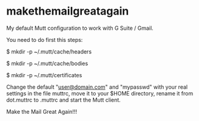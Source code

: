 # makethemailgreatagain
My default  Mutt configuration to work with G Suite / Gmail.

You need to do first this steps:

$ mkdir -p ~/.mutt/cache/headers

$ mkdir -p ~/.mutt/cache/bodies

$ mkdir -p ~/.mutt/certificates

Change the default "user@domain.com" and "mypasswd" with your real settings in the file muttrc, move it to your $HOME directory, rename it from dot.muttrc to .muttrc and start the Mutt client.

Make the Mail Great Again!!!
